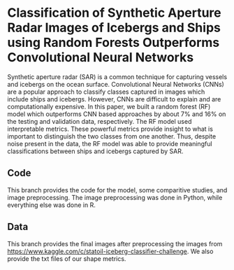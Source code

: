 # Classification of Synthetic Aperture Radar Images of Icebergs and Ships using Random Forests Outperforms Convolutional Neural Networks
Synthetic aperture radar (SAR) is a common technique for capturing vessels and icebergs on the ocean surface.  Convolutional Neural Networks (CNNs) are a popular approach to classify classes captured in images which include ships and icebergs.  However, CNNs are difficult to explain and are computationally expensive.  In this paper, we built a random forest (RF) model which outperforms CNN based approaches by about 7\% and 16\% on the testing and validation data, respectively.  The RF model used interpretable metrics.  These powerful metrics provide insight to what is important to distinguish the two classes from one another.  Thus, despite noise present in the data, the RF model was able to provide meaningful classifications between ships and icebergs captured by SAR.  

## Code
This branch provides the code for the model, some comparitive studies, and image preprocessing.  The image preprocessing was done in Python, while everything else was done in R.  

## Data
This branch provides the final images after preprocessing the images from https://www.kaggle.com/c/statoil-iceberg-classifier-challenge.  We also provide the txt files of our shape metrics.  
